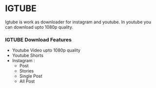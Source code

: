 # IGTUBE
Igtube is work as downloader for instagram and youtube. In youtube you can download upto 1080p quality.

### IGTUBE Download Features
- Youtube Video upto 1080p quality
- Youtube Shorts
- Instagram :
  - Post
  - Stories
  - Single Post 
  - All Post
